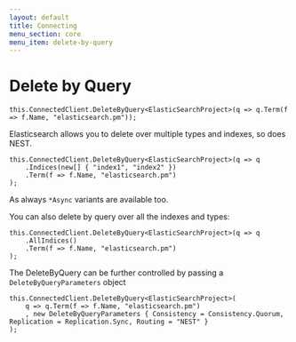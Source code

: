 ```yaml
---
layout: default
title: Connecting
menu_section: core
menu_item: delete-by-query
---
```



# Delete by Query

	this.ConnectedClient.DeleteByQuery<ElasticSearchProject>(q => q.Term(f => f.Name, "elasticsearch.pm"));

Elasticsearch allows you to delete over multiple types and indexes, so does NEST.

	this.ConnectedClient.DeleteByQuery<ElasticSearchProject>(q => q
		.Indices(new[] { "index1", "index2" })
		.Term(f => f.Name, "elasticsearch.pm")
	);

As always `*Async` variants are available too.

You can also delete by query over all the indexes and types:

	this.ConnectedClient.DeleteByQuery<ElasticSearchProject>(q => q
		.AllIndices()
		.Term(f => f.Name, "elasticsearch.pm")
	);

The DeleteByQuery can be further controlled by passing a `DeleteByQueryParameters` object

	this.ConnectedClient.DeleteByQuery<ElasticSearchProject>(
		q => q.Term(f => f.Name, "elasticsearch.pm")
		, new DeleteByQueryParameters { Consistency = Consistency.Quorum, Replication = Replication.Sync, Routing = "NEST" }	
	);
